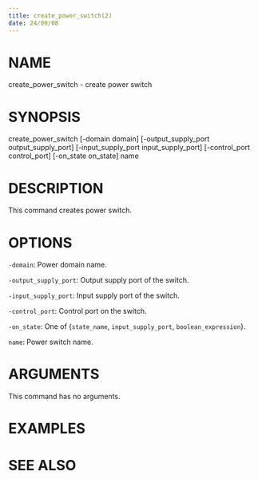 ```yaml
---
title: create_power_switch(2)
date: 24/09/08
---
```


# NAME

create_power_switch - create power switch

# SYNOPSIS

create_power_switch
    [-domain domain]
    [-output_supply_port output_supply_port]
    [-input_supply_port input_supply_port]
    [-control_port control_port]
    [-on_state on_state]
    name


# DESCRIPTION

This command creates power switch.

# OPTIONS

`-domain`:  Power domain name.

`-output_supply_port`:  Output supply port of the switch.

`-input_supply_port`:  Input supply port of the switch.

`-control_port`:  Control port on the switch.

`-on_state`:  One of {`state_name`, `input_supply_port`, `boolean_expression`}.

`name`:  Power switch name.

# ARGUMENTS

This command has no arguments.

# EXAMPLES

# SEE ALSO
